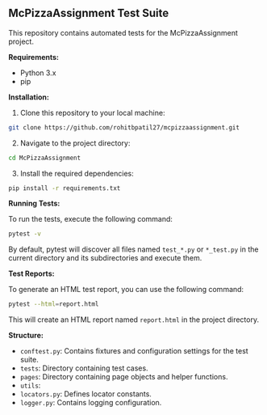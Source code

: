 ## McPizzaAssignment Test Suite

This repository contains automated tests for the McPizzaAssignment project.

**Requirements:**

* Python 3.x
* pip

**Installation:**

1. Clone this repository to your local machine:

```bash
git clone https://github.com/rohitbpatil27/mcpizzaassignment.git
```

2. Navigate to the project directory:

```bash
cd McPizzaAssignment
```

3. Install the required dependencies:

```bash
pip install -r requirements.txt
```

**Running Tests:**

To run the tests, execute the following command:

```bash
pytest -v
```

By default, pytest will discover all files named `test_*.py` or `*_test.py` in the current directory and its subdirectories and execute them.

**Test Reports:**

To generate an HTML test report, you can use the following command:

```bash
pytest --html=report.html
```

This will create an HTML report named `report.html` in the project directory.

**Structure:**

- `conftest.py`: Contains fixtures and configuration settings for the test suite.
- `tests`: Directory containing test cases.
- `pages`: Directory containing page objects and helper functions.
- `utils`:
- `locators.py`: Defines locator constants.
- `logger.py`: Contains logging configuration.
